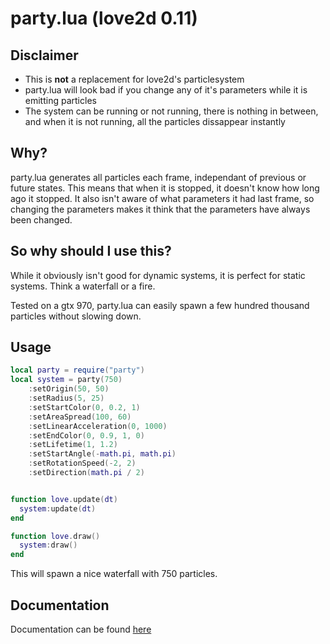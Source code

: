 party.lua (love2d 0.11)
=========

Disclaimer
----------

* This is **not** a replacement for love2d's particlesystem
* party.lua will look bad if you change any of it's parameters while it is emitting particles
* The system can be running or not running, there is nothing in between, and when it is not running, all the particles dissappear instantly

Why?
----
party.lua generates all particles each frame, independant of previous or future states. This means that when it is stopped, it doesn't know how long ago it stopped. It also isn't aware of what parameters it had last frame, so changing the parameters makes it think that the parameters have always been changed.

So why should I use this?
-------------------------

While it obviously isn't good for dynamic systems, it is perfect for static systems. Think a waterfall or a fire.

Tested on a gtx 970, party.lua can easily spawn a few hundred thousand particles without slowing down.

Usage
-----


```lua
local party = require("party")
local system = party(750)
	:setOrigin(50, 50)
	:setRadius(5, 25)
	:setStartColor(0, 0.2, 1)
	:setAreaSpread(100, 60)
	:setLinearAcceleration(0, 1000)
	:setEndColor(0, 0.9, 1, 0)
	:setLifetime(1, 1.2)
	:setStartAngle(-math.pi, math.pi)
	:setRotationSpeed(-2, 2)
	:setDirection(math.pi / 2)


function love.update(dt)
  system:update(dt)
end

function love.draw()
  system:draw()
end
```

This will spawn a nice waterfall with 750 particles.

Documentation
-------------

Documentation can be found [here](https://ldash4.github.io/party/)

